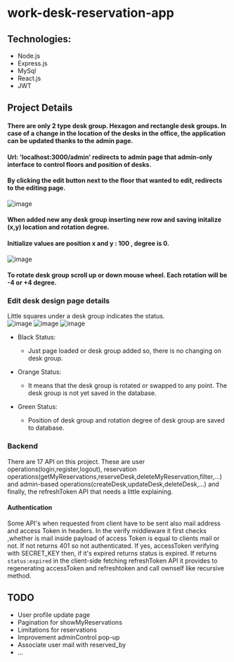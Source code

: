# work-desk-reservation-app
## Technologies:
*  Node.js
*  Express.js
*  MySql
*  React.js
*  JWT


## Project Details

#### There are only 2 type desk group. Hexagon and rectangle desk groups. In case of a change in the location of the desks in the office, the application can be updated thanks to the admin page.
#### Url: 'localhost:3000/admin' redirects to admin page that admin-only interface to control floors and position of desks.
#### By clicking the edit button next to the floor that wanted to edit, redirects to the editing page.


![image](https://github.com/umuttrk/work-desk-reservation/assets/74135564/89f8b582-62f2-4268-88e5-e2495a35af7f)

#### When added new any desk group inserting new row and saving initalize (x,y) location and rotation degree.
#### Initialize values are position x and y : 100 , degree is 0.
![image](https://github.com/umuttrk/work-desk-reservation/assets/74135564/8c5b5cb4-6148-4ba4-af0d-78972567b4b6)

#### To rotate desk group scroll up or down mouse wheel. Each rotation will be -4 or +4 degree.

### Edit desk design page details
Little squares under a desk group indicates the status.
<br/>
![image](https://github.com/umuttrk/work-desk-reservation/assets/74135564/8f022531-55ea-453b-b66f-3257ac7cbb8b)
![image](https://github.com/umuttrk/work-desk-reservation/assets/74135564/65a9325f-3092-459d-9538-8705816f43e2)
![image](https://github.com/umuttrk/work-desk-reservation/assets/74135564/2a702599-fb49-483f-9efb-94338d6b5d07)

* Black Status:
  * Just page loaded or desk group added so, there is no changing on desk group.

* Orange Status:
  * It means that the desk group is rotated or swapped to any point. The desk group is not yet saved in the database. 
* Green Status:
  * Position of desk group and rotation degree of desk group are saved to database.
 
### Backend
There are 17 API on this project. These are user operations(login,register,logout), reservation operations(getMyReservations,reserveDesk,deleteMyReservation,filter,...) and admin-based operations(createDesk,updateDesk,deleteDesk,...)
and finally, the refreshToken API that needs a little explaining.

#### Authentication

Some API's when requested from client have to be sent also mail address and access Token in headers. In the verify middleware it first checks ,whether is mail inside payload of access Token is equal to clients mail or not. If not returns 401 so not authenticated. If yes, accessToken verifying with SECRET_KEY then, if it's expired returns status is expired. 
If returns ```status:expired``` in the client-side fetching refreshToken API it provides to regenerating accessToken and refreshtoken and call ownself like recursive method.


## TODO
* User profile update page
* Pagination for showMyReservations
* Limitations for reservations
* Improvement adminControl pop-up
* Associate user mail with reserved_by
* ...
